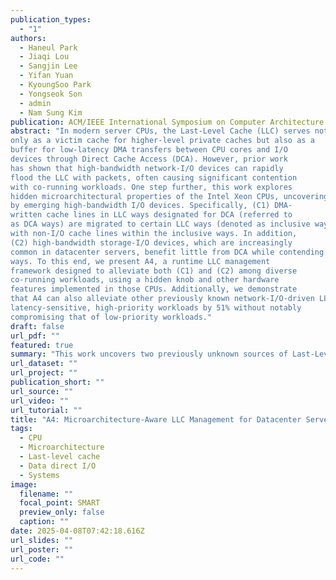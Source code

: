 ```yaml
---
publication_types:
  - "1"
authors:
  - Haneul Park
  - Jiaqi Lou
  - Sangjin Lee
  - Yifan Yuan
  - KyoungSoo Park
  - Yongseok Son
  - admin
  - Nam Sung Kim
publication: ACM/IEEE International Symposium on Computer Architecture (ISCA, accepted)
abstract: "In modern server CPUs, the Last-Level Cache (LLC) serves not
only as a victim cache for higher-level private caches but also as a
buffer for low-latency DMA transfers between CPU cores and I/O
devices through Direct Cache Access (DCA). However, prior work
has shown that high-bandwidth network-I/O devices can rapidly
flood the LLC with packets, often causing significant contention
with co-running workloads. One step further, this work explores
hidden microarchitectural properties of the Intel Xeon CPUs, uncovering two previously unrecognized LLC contentions triggered
by emerging high-bandwidth I/O devices. Specifically, (C1) DMA-
written cache lines in LLC ways designated for DCA (referred to
as DCA ways) are migrated to certain LLC ways (denoted as inclusive ways) when accessed by CPU cores, unexpectedly contending
with non-I/O cache lines within the inclusive ways. In addition,
(C2) high-bandwidth storage-I/O devices, which are increasingly
common in datacenter servers, benefit little from DCA while contending with (latency-sensitive) network-I/O devices within DCA
ways. To this end, we present A4, a runtime LLC management
framework designed to alleviate both (C1) and (C2) among diverse
co-running workloads, using a hidden knob and other hardware
features implemented in those CPUs. Additionally, we demonstrate
that A4 can also alleviate other previously known network-I/O-driven LLC contentions. Overall, it improves the performance of
latency-sensitive, high-priority workloads by 51% without notably
compromising that of low-priority workloads."
draft: false
url_pdf: ""
featured: true
summary: "This work uncovers two previously unknown sources of Last-Level Cache (LLC) contention in Intel Xeon CPUs caused by high-bandwidth I/O devices and proposes A4, a runtime LLC management framework that mitigates these issues. A4 improves performance for latency-sensitive workloads by 51% without significantly affecting low-priority workloads."
url_dataset: ""
url_project: ""
publication_short: ""
url_source: ""
url_video: ""
url_tutorial: ""
title: "A4: Microarchitecture-Aware LLC Management for Datacenter Servers with Emerging I/O Devices"
tags:
  - CPU
  - Microarchitecture
  - Last-level cache
  - Data direct I/O
  - Systems
image:
  filename: ""
  focal_point: SMART
  preview_only: false
  caption: ""
date: 2025-04-08T07:42:18.616Z
url_slides: ""
url_poster: ""
url_code: ""
---
```


